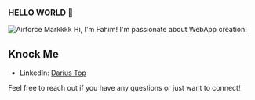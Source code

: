 ### HELLO WORLD 👋
![Airforce Markkkk](https://media.giphy.com/media/v1.Y2lkPTc5MGI3NjExdHlya2pvcmpuOGMycHRpeTAxODI0YXVidzhtaGNrY2Y5dGZmaXhqaCZlcD12MV9pbnRlcm5hbF9naWZfYnlfaWQmY3Q9Zw/vTxWtmX2b0oH6/giphy.gif)
Hi, I'm Fahim! I'm passionate about WebApp creation!

## Knock Me

- LinkedIn: [Darius Top](https://www.linkedin.com/in/darius-top-bd/)

Feel free to reach out if you have any questions or just want to connect!
